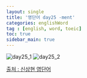 ```yaml
---
layout: single
title: '영단어 day25 -ment'
categories: englishWord
tag : [english, word, toeic]
toc: true
sidebar_main: true
---
```



![day25_1](https://ingu627.github.io/images/english/day25_1.jpg)
![day25_2](https://ingu627.github.io/images/english/day25_2.jpg)



[출처 : 신상현 영단어](https://www.aladin.co.kr/shop/wproduct.aspx?ItemId=126278788)